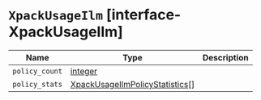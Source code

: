 # `XpackUsageIlm` [interface-XpackUsageIlm]

| Name | Type | Description |
| - | - | - |
| `policy_count` | [integer](./integer.md) | &nbsp; |
| `policy_stats` | [XpackUsageIlmPolicyStatistics](./XpackUsageIlmPolicyStatistics.md)[] | &nbsp; |
